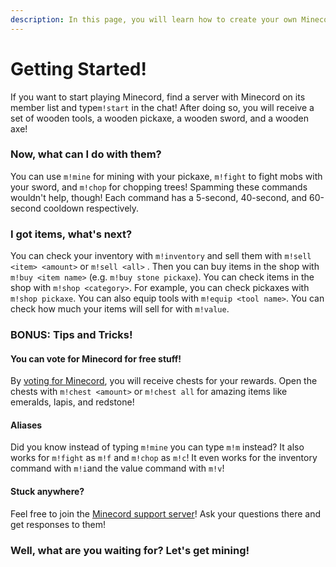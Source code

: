 ```yaml
---
description: In this page, you will learn how to create your own Minecord account!
---
```


# Getting Started!

If you want to start playing Minecord, find a server with Minecord on its member list and type`m!start` in the chat! After doing so, you will receive a set of wooden tools, a wooden pickaxe, a wooden sword, and a wooden axe!&#x20;

### Now, what can I do with them?

You can use `m!mine` for mining with your pickaxe, `m!fight` to fight mobs with your sword, and `m!chop` for chopping trees! Spamming these commands wouldn't help, though! Each command has a 5-second, 40-second, and 60-second cooldown respectively.&#x20;

### I got items, what's next?

You can check your inventory with `m!inventory` and sell them with `m!sell <item> <amount>` or `m!sell <all>` . Then you can buy items in the shop with `m!buy <item name>` (e.g. `m!buy stone pickaxe`). You can check items in the shop with `m!shop <category>`. For example, you can check pickaxes with `m!shop pickaxe`.  You can also equip tools with `m!equip <tool name>`. You can check how much your items will sell for with `m!value`.

### BONUS: Tips and Tricks!

#### You can vote for Minecord for free stuff!

By [voting for Minecord](https://top.gg/bot/625363818968776705/vote), you will receive chests for your rewards. Open the chests with `m!chest <amount>` or `m!chest all` for amazing items like emeralds, lapis, and redstone!

#### Aliases

Did you know instead of typing `m!mine` you can type `m!m` instead? It also works for `m!fight` as `m!f` and `m!chop` as `m!c`! It even works for the inventory command with `m!i`and the value command with `m!v`!

#### Stuck anywhere?

Feel free to join the [Minecord support server](https://discord.gg/n8h5nvq)! Ask your questions there and get responses to them!

### Well, what are you waiting for? Let's get mining!
